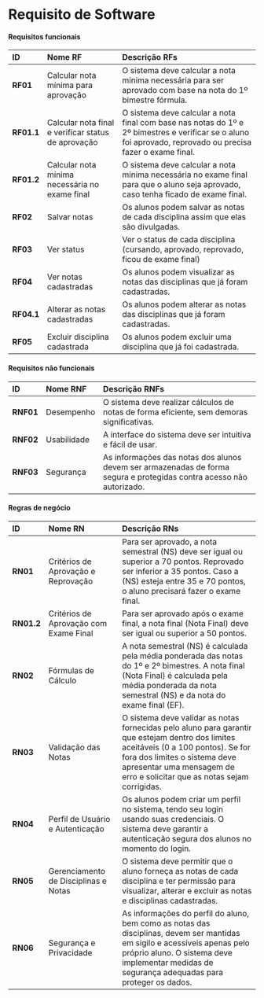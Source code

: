  <h1> Requisito de Software </h1>

 


#### Requisitos funcionais

**ID**      | **Nome RF**  | **Descrição RFs**
:-----------|:-------------|:-------------
**RF01**    | Calcular nota mínima para aprovação | O sistema deve calcular a nota mínima necessária para ser aprovado com base na nota do 1º bimestre fórmula.     
**RF01.1**  | Calcular nota final e verificar status de aprovação | O sistema deve calcular a nota final com base nas notas do 1º e 2º bimestres e verificar se o aluno foi aprovado, reprovado ou precisa fazer o exame final.         
**RF01.2**  | Calcular nota mínima necessária no exame final | O sistema deve calcular a nota mínima necessária no exame final para que o aluno seja aprovado, caso tenha ficado de exame final.
**RF02**    | Salvar notas | Os alunos podem salvar as notas de cada disciplina assim que elas são divulgadas.
**RF03**    | Ver status | Ver o status de cada disciplina (cursando, aprovado, reprovado, ficou de exame final)
**RF04**    | Ver notas cadastradas | Os alunos podem visualizar as notas das disciplinas que já foram cadastradas.
**RF04.1**  | Alterar as notas cadastradas | Os alunos podem alterar as notas das disciplinas que já foram cadastradas.
**RF05**    | Excluir disciplina cadastrada | Os alunos podem excluir uma disciplina que já foi cadastrada.



#### Requisitos não funcionais

**ID**      | **Nome RNF** | **Descrição RNFs**
:-----------|:-------------|:-------------
**RNF01**   | Desempenho | O sistema deve realizar cálculos de notas de forma eficiente, sem demoras significativas.
**RNF02**   | Usabilidade | A interface do sistema deve ser intuitiva e fácil de usar.
**RNF03**   | Segurança | As informações das notas dos alunos devem ser armazenadas de forma segura e protegidas contra acesso não autorizado.


#### Regras de negócio

**ID**      | **Nome RN** | **Descrição RNs**
:-----------|:-------------|:-------------
**RN01**    | Critérios de Aprovação e Reprovação | Para ser aprovado, a nota semestral (NS) deve ser igual ou superior a 70 pontos. Reprovado ser inferior a 35 pontos. Caso a (NS) esteja entre 35 e 70 pontos, o aluno precisará fazer o exame final.
**RN01.2** | Critérios de Aprovação com Exame Final | Para ser aprovado após o exame final, a nota final (Nota Final) deve ser igual ou superior a 50 pontos.
**RN02** | Fórmulas de Cálculo | A nota semestral (NS) é calculada pela média ponderada das notas do 1º e 2º bimestres. A nota final (Nota Final) é calculada pela média ponderada da nota semestral (NS) e da nota do exame final (EF).
**RN03** | Validação das Notas | O sistema deve validar as notas fornecidas pelo aluno para garantir que estejam dentro dos limites aceitáveis (0 a 100 pontos). Se for fora dos limites o sistema deve apresentar uma mensagem de erro e solicitar que as notas sejam corrigidas.
**RN04** | Perfil de Usuário e Autenticação | Os alunos podem criar um perfil no sistema, tendo seu login usando suas credenciais. O sistema deve garantir a autenticação segura dos alunos no momento do login.
**RN05** | Gerenciamento de Disciplinas e Notas | O sistema deve permitir que o aluno forneça as notas de cada disciplina e ter permissão para visualizar, alterar e excluir as notas e disciplinas cadastradas.
**RN06** | Segurança e Privacidade | As informações do perfil do aluno, bem como as notas das disciplinas, devem ser mantidas em sigilo e acessíveis apenas pelo próprio aluno. O sistema deve implementar medidas de segurança adequadas para proteger os dados.



